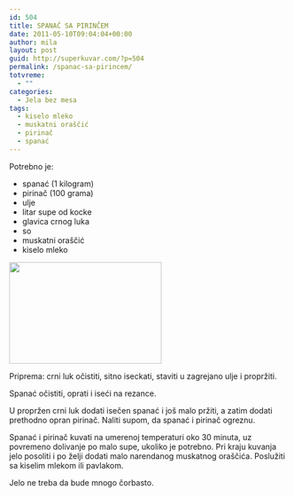 ```yaml
---
id: 504
title: SPANAĆ SA PIRINČEM
date: 2011-05-10T09:04:04+00:00
author: mila
layout: post
guid: http://superkuvar.com/?p=504
permalink: /spanac-sa-pirincem/
totvreme:
  - ""
categories:
  - Jela bez mesa
tags:
  - kiselo mleko
  - muskatni oraščić
  - pirinač
  - spanać
---
```

Potrebno je:

  * spanać (1 kilogram)
  * pirinač (100 grama)
  * ulje
  * litar supe od kocke
  * glavica crnog luka
  * so
  * muskatni oraščić
  * kiselo mleko

<img class="alignnone size-full wp-image-645" title="spanacsapirincem" src="//superkuvar.com/wp-content/uploads/2011/05/spanacsapirincem.jpg" alt="" width="275" height="183" /> 

Priprema: crni luk očistiti, sitno iseckati, staviti u zagrejano ulje i propržiti.

Spanać očistiti, oprati i iseći na rezance.

U propržen crni luk dodati isečen spanać i još malo pržiti, a zatim dodati prethodno opran pirinač. Naliti supom, da spanać i pirinač ogreznu.

Spanać i pirinač kuvati na umerenoj temperaturi oko 30 minuta, uz povremeno dolivanje po malo supe, ukoliko je potrebno. Pri kraju kuvanja jelo posoliti i po želji dodati malo narendanog muskatnog oraščića. Poslužiti sa kiselim mlekom ili pavlakom.

Jelo ne treba da bude mnogo čorbasto.

&nbsp;